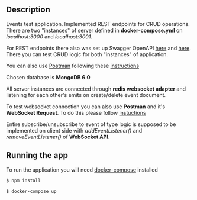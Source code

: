 ## Description

Events test application. Implemented REST endpoints for CRUD operations.
There are two "instances" of server defined in **docker-compose.yml** on
*localhost:3000* and *localhost:3001*.

For REST endpoints there also was set up Swagger OpenAPI [here](http://localhost:3000/api)
and [here](http://localhost:3001/api). There you can test CRUD logic for both "instances" of application.

You can also use [Postman](https://learning.postman.com/docs/getting-started/installation-and-updates/)
following these [instructions](https://learning.postman.com/docs/getting-started/sending-the-first-request/)

Chosen database is **MongoDB 6.0**

All server instances are connected through **redis websocket adapter** and listening
for each other's emits on create/delete event document.

To test websocket connection you can also use **Postman** and it's **WebSocket Request**. To do this please follow [instuctions](https://learning.postman.com/docs/sending-requests/websocket/websocket/)

Entire subscribe/unsubscribe to event of type logic is supposed to be implemented on client side
with *addEventListener()* and *removeEventListener()* of **WebSocket API**.

## Running the app

To run the application you will need [docker-compose](https://docs.docker.com/compose/install/) installed

```bash
$ npm install
```
```bash
$ docker-compose up
```

